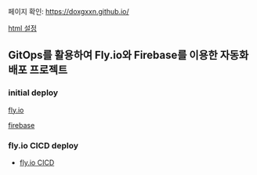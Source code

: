          

페이지 확인: https://doxgxxn.github.io/

[html 설정](https://github.com/doxgxxn/WILT/issues/68)

## GitOps를 활용하여 Fly.io와 Firebase를 이용한 자동화 배포 프로젝트

### initial deploy

[fly.io](https://github.com/doxgxxn/WILT/issues/78)

[firebase](https://github.com/doxgxxn/WILT/issues/77)


### fly.io CICD deploy 

- [fly.io CICD](https://github.com/doxgxxn/doxgxxn.github.io/pull/11)

